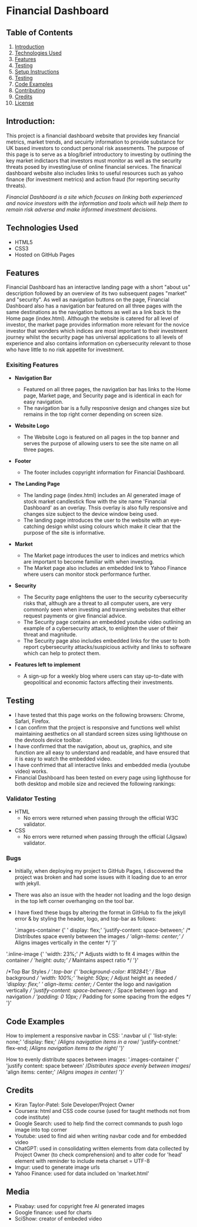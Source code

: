 # Financial Dashboard

## Table of Contents
1. [Introduction](#introduction)
2. [Technologies Used](#technologies-used)
3. [Features](#features)
4. [Testing](#Testing)
5. [Setup Instructions](#setup-instructions)
7. [Testing](#testing)
8. [Code Examples](#code-examples)
9. [Contributing](#contributing)
10. [Credits](#credits)
11. [License](#license)

## Introduction: 

This project is a financial dashboard website that provides key financial metrics, market trends, and secuirty information to provide substance for UK based investors to conduct personal risk assesments. The purpose of this page is to serve as a blog/brief introductory to investing by outlining the key market indictaors that investors must monitor as well as the security threats posed by investing/use of online financial services. The finanical dashboard website also includes links to useful resources such as yahoo finance (for investment metrics) and action fraud (for reporting security threats).

*Financial Dashboard is a site which focuses on linking both experienced and novice investors with the information and tools which will help them to remain risk adverse and make informed investment decisions.*

## Technologies Used
- HTML5
- CSS3
- Hosted on GitHub Pages

## Features 

Financial Dashboard has an interactive landing page with a short "about us" description followed by an overview of its two subsequent pages "market" and "security". As well as navigation buttons on the page, Financial Dashboard also has a navigation bar featured on all three pages with the same destinations as the navigation buttons as well as a link back to the Home page (index.html). Although the website is catered for all level of investor, the market page provides information more relevant for the novice investor that wonders which indices are most important to their investment journey whilst the security page has universal applications to all levels of experience and also contains information on cybersecurity relevant to those who have little to no risk appetite for investment. 

### Exisiting Features 
- **Navigation Bar**
  - Featured on all three pages, the navigation bar has links to the Home page, Market page, and Security page and is identical in each for easy navigation.
  - The navigation bar is a fully resposnive design and changes size but remains in the top right corner depending on screen size.
 
- **Website Logo**
  - The Website Logo is featured on all pages in the top banner and serves the purpose of allowing users to see the site name on all three pages.
 
- **Footer**
  - The footer includes copyright information for Financial Dashboard.
 
- **The Landing Page**
  - The landing page (index.html) includes an AI generated image of stock market candlestick flow with the site name 'Financial Dashboard' as an overlay. Thsis overlay is also fully responsive and changes size subject to the device window being used.
  - The landing page introduces the user to the website with an eye-catching design whilst using colours which make it clear that the purpose of the site is informative.
 
- **Market**
  - The Market page introduces the user to indices and metrics which are important to become familiar with when investing.
  - The Market page also includes an embedded link to Yahoo Finance where users can monitor stock performance further.
 
- **Security**
  - The Security page enlightens the user to the security cybersecurity risks that, althugh are a threat to all computer users, are very commonly seen when investing and traversing websites that either request payments or give financial advice.
  - The Security page contains an embedded youtube video outlining an example of a cybersecurity attack, to enlighten the user of their threat and magnitude.
  - The Security page also includes embedded links for the user to both report cybersecurity attacks/suspicious activity and links to software which can help to protect them.
 
- **Features left to implement**
  - A sign-up for a weekly blog where users can stay up-to-date with geopolitical and economic factors affecting their investments.

## Testing  
- I have tested that this page works on the following browsers: Chrome, Safari, Firefox.
- I can confirm that the project is responsive and functions well whilst maintaining aesthetics on all standard screen sizes using lighthouse on the devtools device toolbar.
- I have confirmed that the navigation, about us, graphics, and site function are all easy to understand and readable, and have ensured that it is easy to watch the embedded video.
- I have confrimed that all interactive links and embedded media (youtube video) works.
- Financial Dashboard has been tested on every page using lighthouse for both desktop and mobile size and recieved the following rankings:

### Validator Testing 
- HTML
  - No errors were returned when passing through the official W3C validator.
- CSS
  - No errors were returned when passing through the official (Jigsaw) validator.
  
### Bugs
- Initially, when deploying my project to GitHub Pages, I discovered the project was broken and had some issues with it loading due to an error with jekyll.
- There was also an issue with the header not loading and the logo design in the top left corner overhanging on the tool bar.
- I have fixed these bugs by altering the format in GitHub to fix the jekyll error & by styling the header, logo, and top-bar as follows:
  
  '.images-container {'
   ' display: flex;'
    'justify-content: space-between;'  /* Distributes space evenly between the images */
    'align-items: center;'  /* Aligns images vertically in the center */
'}'

'.inline-image {'
    'width: 23%;'  /* Adjusts width to fit 4 images within the container */
    'height: auto;'  /* Maintains aspect ratio */
'}'

/*Top Bar Styles */
'.top-bar {'
    'background-color: #182841;'  /* Blue background */
    'width: 100%;'
    'height: 50px;  /* Adjust height as needed */
    'display: flex;'
   ' align-items: center;  /* Center the logo and navigation vertically */
    'justify-content: space-between; /* Space between logo and navigation */
    'padding: 0 10px;  /* Padding for some spacing from the edges */
'}'


## Code Examples 
How to implement a responsive navbar in CSS:
'.navbar ul {'
'list-style: none;'
'display: flex;' /*Aligns navigation items in a row*/
'justify-contnet:' flex-end; /*Aligns navigation items to the right*/
'}'

How to evenly distribute spaces between images: 
'.images-container {'
  'justify content: space between' /*Distributes space evenly between images*/
  'align items: center;' /*Aligns images in center*/ 
'}'


## Credits 
- Kiran Taylor-Patel: Sole Developer/Project Owner
- Coursera: html and CSS code course (used for taught methods not from code institute)
- Google Search: used to help find the correct commands to push logo image into top corner
- Youtube: used to find aid when writing navbar code and for embedded video
- ChatGPT: used in consolidating written elements from data collected by Project Owner (to check comprehension) and to alter code for 'head' element with reminder to include meta charset = UTF-8
- Imgur: used to generate image urls
- Yahoo Finance: used for data included on 'market.html'


## Media 
- Pixabay: used for copyright free AI generated images
- Google finance: used for charts
- SciShow: creator of embeded video
